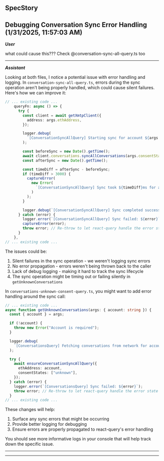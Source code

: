 ## SpecStory

## Debugging Conversation Sync Error Handling (1/31/2025, 11:57:03 AM)

_**User**_

what could cause this??? Check @conversation-sync-all-query.ts  too

---

_**Assistant**_

Looking at both files, I notice a potential issue with error handling and logging. In `conversation-sync-all-query.ts`, errors during the sync operation aren't being properly handled, which could cause silent failures. Here's how we can improve it:

```typescript:queries/conversation-sync-all-query.ts
// ... existing code ...
    queryFn: async () => {
      try {
        const client = await getXmtpClient({
          address: args.ethAddress,
        });

        logger.debug(
          `[ConversationSyncAllQuery] Starting sync for account ${args.ethAddress} with consent states: ${args.consentStates.join(', ')}`
        );

        const beforeSync = new Date().getTime();
        await client.conversations.syncAllConversations(args.consentStates);
        const afterSync = new Date().getTime();

        const timeDiff = afterSync - beforeSync;
        if (timeDiff > 3000) {
          captureError(
            new Error(
              `[ConversationSyncAllQuery] Sync took ${timeDiff}ms for account ${args.ethAddress}`
            )
          );
        }

        logger.debug(`[ConversationSyncAllQuery] Sync completed successfully`);
      } catch (error) {
        logger.error(`[ConversationSyncAllQuery] Sync failed: ${error}`);
        captureError(error);
        throw error; // Re-throw to let react-query handle the error state
      }
    },
// ... existing code ...
```

The issues could be:

1. Silent failures in the sync operation - we weren't logging sync errors
2. No error propagation - errors weren't being thrown back to the caller
3. Lack of debug logging - making it hard to track the sync lifecycle
4. The sync operation might be timing out or failing silently in `getUnknownConversations`

In `conversations-unknown-consent-query.ts`, you might want to add error handling around the sync call:

```typescript:queries/conversations-unknown-consent-query.ts
// ... existing code ...
async function getUnknownConversations(args: { account: string }) {
  const { account } = args;

  if (!account) {
    throw new Error("Account is required");
  }

  logger.debug(
    `[ConversationsQuery] Fetching conversations from network for account ${account}`
  );

  try {
    await ensureConversationSyncAllQuery({
      ethAddress: account,
      consentStates: ["unknown"],
    });
  } catch (error) {
    logger.error(`[ConversationsQuery] Sync failed: ${error}`);
    throw error; // Re-throw to let react-query handle the error state
  }
// ... existing code ...
```

These changes will help:
1. Surface any sync errors that might be occurring
2. Provide better logging for debugging
3. Ensure errors are properly propagated to react-query's error handling

You should see more informative logs in your console that will help track down the specific issue.

---



---


